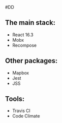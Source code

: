 #DD

**The main stack:**
- 
- React 16.3
- Mobx
- Recompose

**Other packages:**
- 
- Mapbox
- Jest
- JSS

**Tools:**
- 
- Travis CI
- Code Climate
